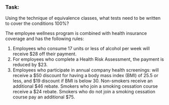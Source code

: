 ### Task: 

Using the technique of equivalence classes, what tests need to be written to cover the conditions 100%?

The employee wellness program is combined with health insurance coverage and has the following rules: 
1) Employees who consume 17 units or less of alcohol per week will receive $28 off their payment. 
2) For employees who complete a Health Risk Assessment, the payment is reduced by $23. 
3) Employees who participate in annual company health screenings: will receive a $50 discount for having a body mass index (BMI) of 25.5 or less, and $19 discount if BMI is below 30. Non-smokers receive an additional $46 rebate. Smokers who join a smoking cessation course receive a $24 rebate. Smokers who do not join a smoking cessation course pay an additional $75.

